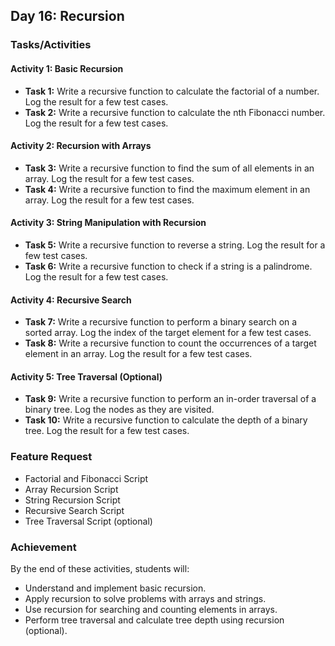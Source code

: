 ## Day 16: Recursion

### Tasks/Activities

#### Activity 1: Basic Recursion
* **Task 1:** Write a recursive function to calculate the factorial of a number. Log the result for a few test cases.
* **Task 2:** Write a recursive function to calculate the nth Fibonacci number. Log the result for a few test cases.

#### Activity 2: Recursion with Arrays
* **Task 3:** Write a recursive function to find the sum of all elements in an array. Log the result for a few test cases.
* **Task 4:** Write a recursive function to find the maximum element in an array. Log the result for a few test cases.

#### Activity 3: String Manipulation with Recursion
* **Task 5:** Write a recursive function to reverse a string. Log the result for a few test cases.
* **Task 6:** Write a recursive function to check if a string is a palindrome. Log the result for a few test cases.

#### Activity 4: Recursive Search
* **Task 7:** Write a recursive function to perform a binary search on a sorted array. Log the index of the target element for a few test cases.
* **Task 8:** Write a recursive function to count the occurrences of a target element in an array. Log the result for a few test cases.

#### Activity 5: Tree Traversal (Optional)
* **Task 9:** Write a recursive function to perform an in-order traversal of a binary tree. Log the nodes as they are visited.
* **Task 10:** Write a recursive function to calculate the depth of a binary tree. Log the result for a few test cases.

### Feature Request
* Factorial and Fibonacci Script
* Array Recursion Script
* String Recursion Script
* Recursive Search Script
* Tree Traversal Script (optional)

### Achievement
By the end of these activities, students will:
* Understand and implement basic recursion.
* Apply recursion to solve problems with arrays and strings.
* Use recursion for searching and counting elements in arrays.
* Perform tree traversal and calculate tree depth using recursion (optional).
